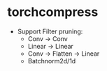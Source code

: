 # torchcompress

- Support Filter pruning:
    - Conv -> Conv
    - Linear -> Linear
    - Conv -> Flatten -> Linear
    - Batchnorm2d/1d
